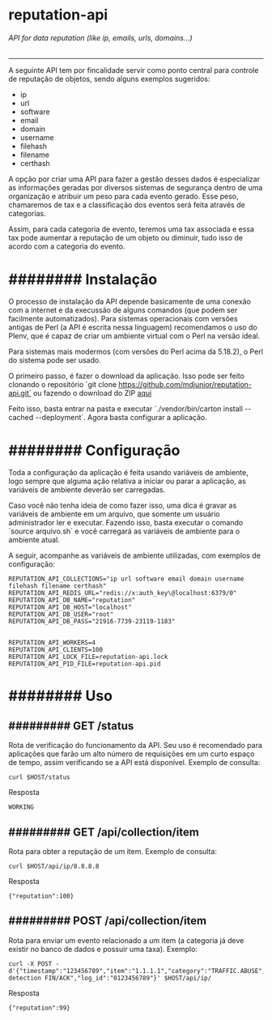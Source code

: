 # reputation-api
###### API for data reputation (like ip, emails, urls, domains...)
------------------------------------------------------------------

A seguinte API tem por fincalidade servir como ponto central para controle de reputação de objetos, sendo alguns exemplos sugeridos:
* ip
* url
* software
* email
* domain
* username
* filehash
* filename
* certhash

A opção por criar uma API para fazer a gestão desses dados é especializar as informações geradas por diversos sistemas de segurança dentro de uma organização e atribuir um peso para cada evento gerado. Esse peso, chamaremos de tax e a classificação dos eventos será feita através de categorias.

Assim, para cada categoria de evento, teremos uma tax associada e essa tax pode aumentar a reputação de um objeto ou diminuir, tudo isso de acordo com a categoria do evento.


######## Instalação
===================

O processo de instalação da API depende basicamente de uma conexão com a internet e da execussão de alguns comandos (que podem ser facilmente automatizados). Para sistemas operacionais com versões antigas de Perl (a API é escrita nessa linguagem) recomendamos o uso do Plenv, que é capaz de criar um ambiente virtual com o Perl na versão ideal.

Para sistemas mais modermos (com versões do Perl acima da 5.18.2), o Perl do sistema pode ser usado.

O primeiro passo, é fazer o download da aplicação. Isso pode ser feito clonando o repositório ´git clone https://github.com/mdjunior/reputation-api.git´ ou fazendo o download do ZIP [aqui](https://github.com/mdjunior/reputation-api/archive/master.zip)

Feito isso, basta entrar na pasta e executar ´./vendor/bin/carton install --cached --deployment´. Agora basta configurar a aplicação.


######## Configuração
=====================

Toda a configuração da aplicação é feita usando variáveis de ambiente, logo sempre que alguma ação relativa a iniciar ou parar a aplicação, as variáveis de ambiente deverão ser carregadas.

Caso você não tenha ideia de como fazer isso, uma dica é gravar as variáveis de ambiente em um arquivo, que somente um usuário administrador ler e executar. Fazendo isso, basta executar o comando ´source arquivo.sh´ e você carregará as variáveis de ambiente para o ambiente atual.

A seguir, acompanhe as variáveis de ambiente utilizadas, com exemplos de configuração:

	REPUTATION_API_COLLECTIONS="ip url software email domain username filehash filename certhash"
	REPUTATION_API_REDIS_URL="redis://x:auth_key\@localhost:6379/0"
	REPUTATION_API_DB_NAME="reputation"
	REPUTATION_API_DB_HOST="localhost"
	REPUTATION_API_DB_USER="root"
	REPUTATION_API_DB_PASS="21916-7739-23119-1183"


	REPUTATION_API_WORKERS=4
	REPUTATION_API_CLIENTS=100
	REPUTATION_API_LOCK_FILE=reputation-api.lock
	REPUTATION_API_PID_FILE=reputation-api.pid

######## Uso
============


######### GET /status
---------------------

Rota de verificação do funcionamento da API. Seu uso é recomendado para aplicações que farão um alto número de requisições em um curto espaço de tempo, assim verificando se a API está disponível. Exemplo de consulta:

	curl $HOST/status

Resposta

	WORKING


######### GET /api/collection/item
----------------------------------

Rota para obter a reputação de um item. Exemplo de consulta:

	curl $HOST/api/ip/8.8.8.8

Resposta

	{"reputation":100}


######### POST /api/collection/item
-----------------------------------

Rota para enviar um evento relacionado a um item (a categoria já deve existir no banco de dados e possuir uma taxa). Exemplo:

	curl -X POST -d'{"timestamp":"123456789","item":"1.1.1.1","category":"TRAFFIC.ABUSE","msg":"anomaly detection FIN/ACK","log_id":"0123456789"}' $HOST/api/ip/

Resposta

	{"reputation":99}
